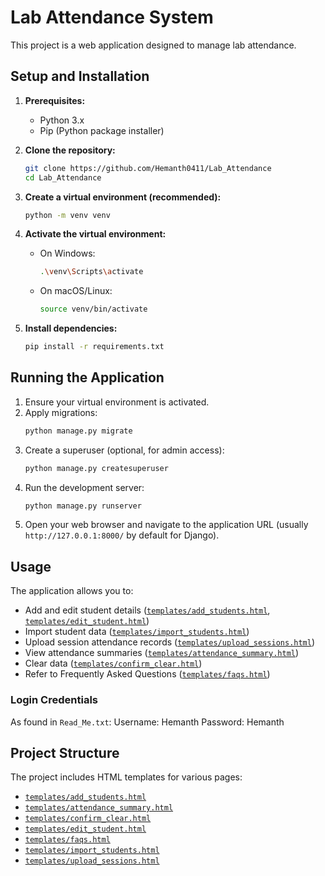 # Lab Attendance System

This project is a web application designed to manage lab attendance.

## Setup and Installation

1.  **Prerequisites:**
    *   Python 3.x
    *   Pip (Python package installer)

2.  **Clone the repository:**
    ```bash
    git clone https://github.com/Hemanth0411/Lab_Attendance
    cd Lab_Attendance
    ```

3.  **Create a virtual environment (recommended):**
    ```bash
    python -m venv venv
    ```

4.  **Activate the virtual environment:**
    *   On Windows:
        ```bash
        .\venv\Scripts\activate
        ```
    *   On macOS/Linux:
        ```bash
        source venv/bin/activate
        ```


5.  **Install dependencies:**
    ```bash
    pip install -r requirements.txt
    ```

## Running the Application

1.  Ensure your virtual environment is activated.
2.  Apply migrations:
    ```bash
    python manage.py migrate
    ```
3.  Create a superuser (optional, for admin access):
    ```bash
    python manage.py createsuperuser
    ```
4.  Run the development server:
    ```bash
    python manage.py runserver
    ```
5.  Open your web browser and navigate to the application URL (usually `http://127.0.0.1:8000/` by default for Django).

## Usage


The application allows you to:
*   Add and edit student details ([`templates/add_students.html`](https://github.com/Hemanth0411/Lab_Attendance/blob/main/templates/add_students.html), [`templates/edit_student.html`](https://github.com/Hemanth0411/Lab_Attendance/blob/main/templates/edit_student.html))
*   Import student data ([`templates/import_students.html`](https://github.com/Hemanth0411/Lab_Attendance/blob/main/templates/import_students.html))
*   Upload session attendance records ([`templates/upload_sessions.html`](https://github.com/Hemanth0411/Lab_Attendance/blob/main/templates/upload_sessions.html))
*   View attendance summaries ([`templates/attendance_summary.html`](https://github.com/Hemanth0411/Lab_Attendance/blob/main/templates/attendance_summary.html))
*   Clear data ([`templates/confirm_clear.html`](https://github.com/Hemanth0411/Lab_Attendance/blob/main/templates/confirm_clear.html))
*   Refer to Frequently Asked Questions ([`templates/faqs.html`](https://github.com/Hemanth0411/Lab_Attendance/blob/main/templates/faqs.html))

### Login Credentials

As found in `Read_Me.txt`:
Username: Hemanth
Password: Hemanth

## Project Structure

The project includes HTML templates for various pages:
*   [`templates/add_students.html`](https://github.com/Hemanth0411/Lab_Attendance/blob/main/templates/add_students.html)
*   [`templates/attendance_summary.html`](https://github.com/Hemanth0411/Lab_Attendance/blob/main/templates/attendance_summary.html)
*   [`templates/confirm_clear.html`](https://github.com/Hemanth0411/Lab_Attendance/blob/main/templates/confirm_clear.html)
*   [`templates/edit_student.html`](https://github.com/Hemanth0411/Lab_Attendance/blob/main/templates/edit_student.html)
*   [`templates/faqs.html`](https://github.com/Hemanth0411/Lab_Attendance/blob/main/templates/faqs.html)
*   [`templates/import_students.html`](https://github.com/Hemanth0411/Lab_Attendance/blob/main/templates/import_students.html)
*   [`templates/upload_sessions.html`](https://github.com/Hemanth0411/Lab_Attendance/blob/main/templates/upload_sessions.html)
